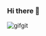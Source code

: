 ### Hi there 👋

<!--
**JustinRT1/JustinRT1** is a ✨ _special_ ✨ repository because its `README.md` (this file) appears on your GitHub profile.

Here are some ideas to get you started:

- 🔭 I’m currently working on ...
- 🌱 I’m currently learning ...
- 👯 I’m looking to collaborate on ...
- 🤔 I’m looking for help with ...
- 💬 Ask me about ...
- 📫 How to reach me: ...
- 😄 Pronouns: ...
- ⚡ Fun fact: ...
-->

![gifgit](https://user-images.githubusercontent.com/90338097/182056416-896ad58b-deb0-44fc-8f94-455dccee86c0.gif)
